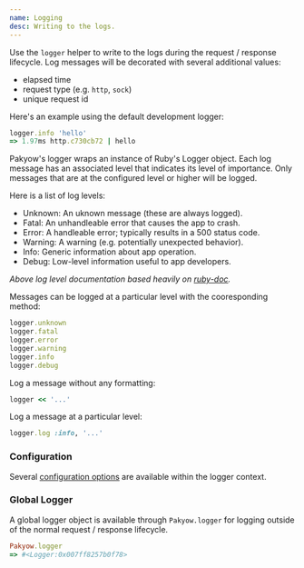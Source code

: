 ```yaml
---
name: Logging
desc: Writing to the logs.
---
```


Use the `logger` helper to write to the logs during the request / response
lifecycle. Log messages will be decorated with several additional values:

- elapsed time
- request type (e.g. `http`, `sock`)
- unique request id

Here's an example using the default development logger:

```ruby
logger.info 'hello'
=> 1.97ms http.c730cb72 | hello
```

Pakyow's logger wraps an instance of Ruby's Logger object. Each log message has
an associated level that indicates its level of importance. Only messages that
are at the configured level or higher will be logged.

Here is a list of log levels:

- Unknown: An uknown message (these are always logged).
- Fatal: An unhandleable error that causes the app to crash.
- Error: A handleable error; typically results in a 500 status code.
- Warning: A warning (e.g. potentially unexpected behavior).
- Info: Generic information about app operation.
- Debug: Low-level information useful to app developers.

*Above log level documentation based heavily on [ruby-doc](http://ruby-doc.org/).*

Messages can be logged at a particular level with the cooresponding method:

```ruby
logger.unknown
logger.fatal
logger.error
logger.warning
logger.info
logger.debug
```

Log a message without any formatting:

```ruby
logger << '...'
```

Log a message at a particular level:

```ruby
logger.log :info, '...'
```

### Configuration

Several [configuration options](/docs/config) are available within the logger context.

### Global Logger

A global logger object is available through `Pakyow.logger` for logging
outside of the normal request / response lifecycle.

```ruby
Pakyow.logger
=> #<Logger:0x007ff8257b0f78>
```
